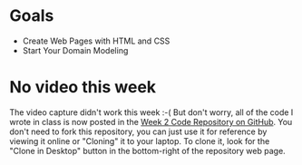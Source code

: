 # Goals

* Create Web Pages with HTML and CSS
* Start Your Domain Modeling

# No video this week

The video capture didn't work this week :-(  But don't worry, all of the code I wrote in class is now posted in the [Week 2 Code Repository on GitHub](https://github.com/kiei925-winter14/week2).  You don't need to fork this repository, you can just use it for reference by viewing it online or "Cloning" it to your laptop.  To clone it, look for the "Clone in Desktop" button in the bottom-right of the repository web page.



